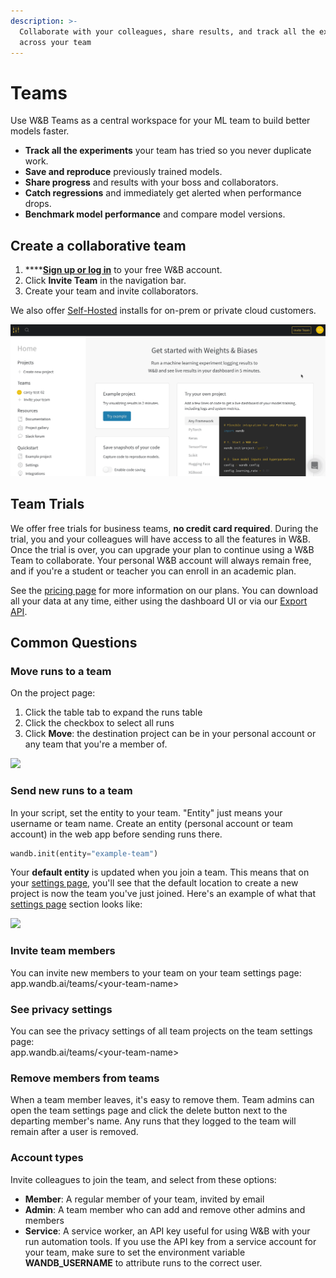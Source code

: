 ```yaml
---
description: >-
  Collaborate with your colleagues, share results, and track all the experiments
  across your team
---
```


# Teams

Use W&B Teams as a central workspace for your ML team to build better models faster.

* **Track all the experiments** your team has tried so you never duplicate work.
* **Save and reproduce** previously trained models.
* **Share progress** and results with your boss and collaborators.
* **Catch regressions** and immediately get alerted when performance drops.
* **Benchmark model performance** and compare model versions.

## Create a collaborative team

1. \*\*\*\*[**Sign up or log in**](https://app.wandb.ai/login?signup=true) to your free W&B account.
2. Click **Invite Team** in the navigation bar.
3. Create your team and invite collaborators.

We also offer [Self-Hosted](../../../guides/self-hosted/) installs for on-prem or private cloud customers.

![](../../../.gitbook/assets/wandb-demo-create-a-team.gif)

## Team Trials

We offer free trials for business teams, **no credit card required**. During the trial, you and your colleagues will have access to all the features in W&B. Once the trial is over, you can upgrade your plan to continue using a W&B Team to collaborate. Your personal W&B account will always remain free, and if you're a student or teacher you can enroll in an academic plan. 

See the [pricing page](https://wandb.ai/site/pricing) for more information on our plans. You can download all your data at any time, either using the dashboard UI or via our [Export API](../../python/public-api/).

## Common Questions

### Move runs to a team

On the project page:

1. Click the table tab to expand the runs table
2. Click the checkbox to select all runs
3. Click **Move**: the destination project can be in your personal account or any team that you're a member of.

![](../../../.gitbook/assets/demo-move-runs.gif)

### Send new runs to a team

In your script, set the entity to your team. "Entity" just means your username or team name. Create an entity \(personal account or team account\) in the web app before sending runs there.

```python
wandb.init(entity="example-team")
```

Your **default entity** is updated when you join a team. This means that on your [settings page](https://app.wandb.ai/settings), you'll see that the default location to create a new project is now the team you've just joined. Here's an example of what that [settings page](https://app.wandb.ai/settings) section looks like:

![](../../../.gitbook/assets/screen-shot-2020-08-17-at-12.48.57-am.png)

### Invite team members

You can invite new members to your team on your team settings page:  
app.wandb.ai/teams/&lt;your-team-name&gt;

### See privacy settings

You can see the privacy settings of all team projects on the team settings page:  
app.wandb.ai/teams/&lt;your-team-name&gt;

### Remove members from teams

When a team member leaves, it's easy to remove them. Team admins can open the team settings page and click the delete button next to the departing member's name. Any runs that they logged to the team will remain after a user is removed.

### Account types

Invite colleagues to join the team, and select from these options:

* **Member**: A regular member of your team, invited by email
* **Admin**: A team member who can add and remove other admins and members
* **Service**: A service worker, an API key useful for using W&B with your run automation tools. If you use the API key from a service account for your team, make sure to set the environment variable **WANDB\_USERNAME** to attribute runs to the correct user.

